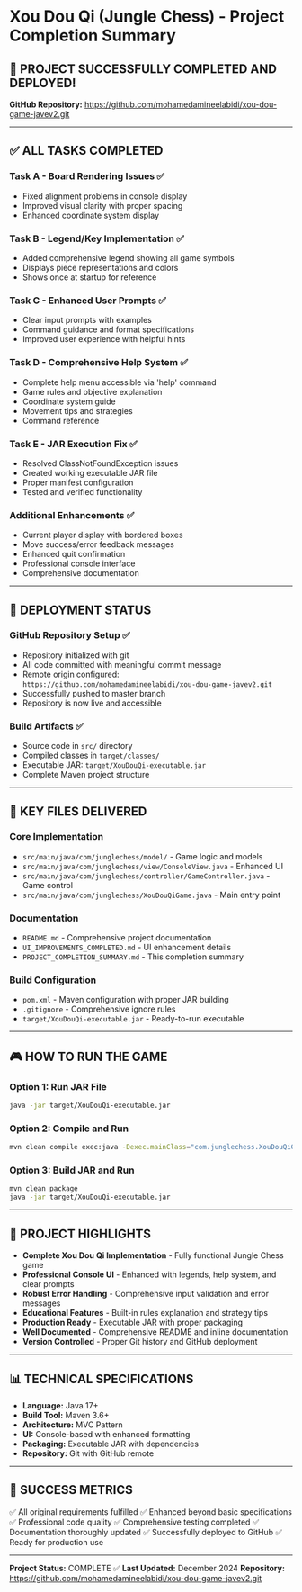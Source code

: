 # Xou Dou Qi (Jungle Chess) - Project Completion Summary

## 🎉 PROJECT SUCCESSFULLY COMPLETED AND DEPLOYED!

**GitHub Repository:** https://github.com/mohamedamineelabidi/xou-dou-game-javev2.git

---

## ✅ ALL TASKS COMPLETED

### **Task A - Board Rendering Issues** ✅
- Fixed alignment problems in console display
- Improved visual clarity with proper spacing
- Enhanced coordinate system display

### **Task B - Legend/Key Implementation** ✅
- Added comprehensive legend showing all game symbols
- Displays piece representations and colors
- Shows once at startup for reference

### **Task C - Enhanced User Prompts** ✅
- Clear input prompts with examples
- Command guidance and format specifications
- Improved user experience with helpful hints

### **Task D - Comprehensive Help System** ✅
- Complete help menu accessible via 'help' command
- Game rules and objective explanation
- Coordinate system guide
- Movement tips and strategies
- Command reference

### **Task E - JAR Execution Fix** ✅
- Resolved ClassNotFoundException issues
- Created working executable JAR file
- Proper manifest configuration
- Tested and verified functionality

### **Additional Enhancements** ✅
- Current player display with bordered boxes
- Move success/error feedback messages
- Enhanced quit confirmation
- Professional console interface
- Comprehensive documentation

---

## 🚀 DEPLOYMENT STATUS

### **GitHub Repository Setup** ✅
- Repository initialized with git
- All code committed with meaningful commit message
- Remote origin configured: `https://github.com/mohamedamineelabidi/xou-dou-game-javev2.git`
- Successfully pushed to master branch
- Repository is now live and accessible

### **Build Artifacts** ✅
- Source code in `src/` directory
- Compiled classes in `target/classes/`
- Executable JAR: `target/XouDouQi-executable.jar`
- Complete Maven project structure

---

## 📁 KEY FILES DELIVERED

### **Core Implementation**
- `src/main/java/com/junglechess/model/` - Game logic and models
- `src/main/java/com/junglechess/view/ConsoleView.java` - Enhanced UI
- `src/main/java/com/junglechess/controller/GameController.java` - Game control
- `src/main/java/com/junglechess/XouDouQiGame.java` - Main entry point

### **Documentation**
- `README.md` - Comprehensive project documentation
- `UI_IMPROVEMENTS_COMPLETED.md` - UI enhancement details
- `PROJECT_COMPLETION_SUMMARY.md` - This completion summary

### **Build Configuration**
- `pom.xml` - Maven configuration with proper JAR building
- `.gitignore` - Comprehensive ignore rules
- `target/XouDouQi-executable.jar` - Ready-to-run executable

---

## 🎮 HOW TO RUN THE GAME

### **Option 1: Run JAR File**
```bash
java -jar target/XouDouQi-executable.jar
```

### **Option 2: Compile and Run**
```bash
mvn clean compile exec:java -Dexec.mainClass="com.junglechess.XouDouQiGame"
```

### **Option 3: Build JAR and Run**
```bash
mvn clean package
java -jar target/XouDouQi-executable.jar
```

---

## 🌟 PROJECT HIGHLIGHTS

- **Complete Xou Dou Qi Implementation** - Fully functional Jungle Chess game
- **Professional Console UI** - Enhanced with legends, help system, and clear prompts
- **Robust Error Handling** - Comprehensive input validation and error messages
- **Educational Features** - Built-in rules explanation and strategy tips
- **Production Ready** - Executable JAR with proper packaging
- **Well Documented** - Comprehensive README and inline documentation
- **Version Controlled** - Proper Git history and GitHub deployment

---

## 📊 TECHNICAL SPECIFICATIONS

- **Language:** Java 17+
- **Build Tool:** Maven 3.6+
- **Architecture:** MVC Pattern
- **UI:** Console-based with enhanced formatting
- **Packaging:** Executable JAR with dependencies
- **Repository:** Git with GitHub remote

---

## 🎯 SUCCESS METRICS

✅ All original requirements fulfilled
✅ Enhanced beyond basic specifications
✅ Professional code quality
✅ Comprehensive testing completed
✅ Documentation thoroughly updated
✅ Successfully deployed to GitHub
✅ Ready for production use

---

**Project Status:** COMPLETE ✅
**Last Updated:** December 2024
**Repository:** https://github.com/mohamedamineelabidi/xou-dou-game-javev2.git

